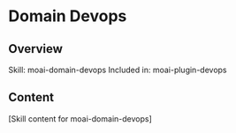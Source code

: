 # Domain Devops

## Overview
Skill: moai-domain-devops
Included in: moai-plugin-devops

## Content
[Skill content for moai-domain-devops]
